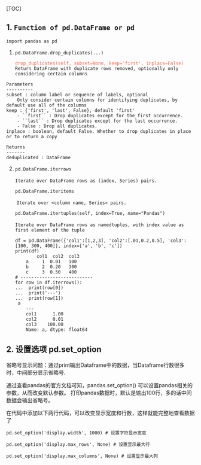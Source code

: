 [TOC]



## 1. `Function of pd.DataFrame or pd`

`import pandas as pd`

1. `pd.DataFrame.drop_duplicates(...)`

   <font color=tomato>`drop_duplicates(self, subset=None, keep='first', inplace=False)`</font>
   	`Return DataFrame with duplicate rows removed, optionally only considering certain columns`

```
Parameters
----------
subset : column label or sequence of labels, optional
	Only consider certain columns for identifying duplicates, by default use all of the columns
keep : {'first', 'last', False}, default 'first'
    - ``first`` : Drop duplicates except for the first occurrence.
    - ``last`` : Drop duplicates except for the last occurrence.
    - False : Drop all duplicates.
inplace : boolean, default False. Whether to drop duplicates in place or to return a copy

Returns
-------
deduplicated : DataFrame
```

2. `pd.DataFrame.iterrows`

   ​	`Iterate over DataFrame rows as (index, Series) pairs.`

   `pd.DataFrame.iteritems`

   ​	`Iterate over <column name, Series> pairs.`

   `pd.DataFrame.itertuples(self, index=True, name="Pandas")`

   ​	`Iterate over DataFrame rows as namedtuples, with index value as first element of the tuple`

   ```
   df = pd.DataFrame({'col1':[1,2,3], 'col2':[.01,0.2,0.5], 'col3':[100, 300, 400]}, index=['a', 'b', 'c'])
   print(df)
           col1  col2  col3
       a     1  0.01   100
       b     2  0.20   300
       c     3  0.50   400
   # ---------------------------
   for row in df.iterrows():
   ... 	print(row[0])
   ... 	print('---')
   ... 	print(row[1])
   	a
       ---
       col1      1.00
       col2      0.01
       col3    100.00
       Name: a, dtype: float64
   ```




## 2. 设置选项 pd.set_option

省略号显示问题：通过print输出Dataframe中的数据，当Dataframe行数很多时，中间部分显示省略号.

通过查看pandas的官方文档可知，pandas.set_option() 可以设置pandas相关的参数，从而改变默认参数。 打印pandas数据时，默认是输出100行，多的话中间数据会输出省略号。

在代码中添加以下两行代码，可以改变显示宽度和行数，这样就能完整地查看数据了

```
pd.set_option('display.width', 1000) # 设置字符显示宽度

pd.set_option('display.max_rows', None) # 设置显示最大行

pd.set_option('display.max_columns', None) # 设置显示最大列
```

